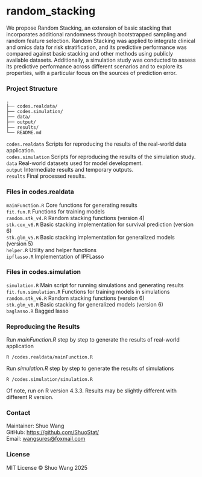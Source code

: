 # random_stacking

We propose Random Stacking, an extension of basic stacking that incorporates additional randomness through bootstrapped sampling and random feature selection. Random Stacking was applied to integrate clinical and omics data for risk stratification, and its predictive performance was compared against basic stacking and other methods using publicly available datasets. Additionally, a simulation study was conducted to assess its predictive performance across different scenarios and to explore its properties, with a particular focus on the sources of prediction error. 

### Project Structure

```
.
├── codes.realdata/
├── codes.simulation/
├── data/
├── output/
├── results/
└── README.md
```
`codes.realdata` Scripts for reproducing the results of the real-world data application.    
`codes.simulation` Scripts for reproducing the results of the simulation study.   
`data` Real-world datasets used for model development.    
`output` Intermediate results and temporary outputs.      
`results` Final processed results. 

### Files in codes.realdata

`mainFunction.R` Core functions for generating results  
`fit.fun.R` Functions for training models    
`random.stk_v4.R` Random stacking functions (version 4)   
`stk.cox_v6.R` Basic stacking implementation for survival prediction (version 6)   
`stk.glm_v5.R` Basic stacking implementation for generalized models (version 5)  
`helper.R` Utility and helper functions  
`ipflasso.R` Implementation of IPFLasso  

### Files in codes.simulation

`simulation.R` Main script for running simulations and generating results     
`fit.fun.simulation.R` Functions for training models in simulations    
`random.stk_v6.R` Random stacking functions (version 6)  
`stk.glm_v6.R` Basic stacking for generalized models (version 6)  
`baglasso.R` Bagged lasso  

### Reproducing the Results

Run *mainFunction.R* step by step to generate the results of real-world application  
```
R /codes.realdata/mainFunction.R
```
Run *simulation.R* step by step to generate the results of simulations  
```
R /codes.simulation/simulation.R
```

Of note, run on R version 4.3.3. Results may be slightly different with different R version.      

### Contact

Maintainer: Shuo Wang  
GitHub: https://github.com/ShuoStat/  
Email: wangsures@foxmail.com  

### License

MIT License © Shuo Wang 2025

